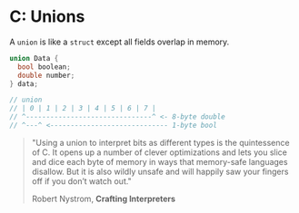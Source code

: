 # C: Unions

A `union` is like a `struct` except all fields overlap in memory.

```c
union Data {
  bool boolean;
  double number;
} data;

// union
// | 0 | 1 | 2 | 3 | 4 | 5 | 6 | 7 |
// ^-------------------------------^ <- 8-byte double
// ^---^ <----------------------------- 1-byte bool
```

> "Using a union to interpret bits as different types is the quintessence of C.
>  It opens up a number of clever optimizations and lets you slice and dice each
>  byte of memory in ways that memory-safe languages disallow. But it is also
>  wildly unsafe and will happily saw your fingers off if you don’t watch out."
>
> Robert Nystrom, **Crafting Interpreters**
